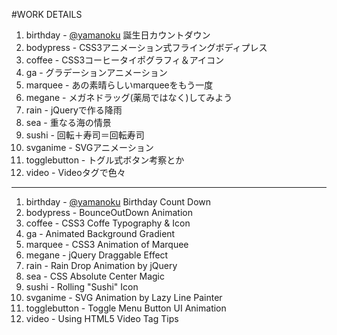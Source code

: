 #WORK DETAILS

1. birthday - [@yamanoku](http://yamanoku.github.io) 誕生日カウントダウン   
1. bodypress - CSS3アニメーション式フライングボディプレス
1. coffee - CSS3コーヒータイポグラフィ＆アイコン
1. ga - グラデーションアニメーション  
1. marquee - あの素晴らしいmarqueeをもう一度
1. megane - メガネドラッグ(薬局ではなく)してみよう
1. rain - jQueryで作る降雨
1. sea - 重なる海の情景 
1. sushi - 回転＋寿司＝回転寿司
1. svganime - SVGアニメーション
1. togglebutton - トグル式ボタン考察とか
1. video - Videoタグで色々

***

1. birthday - [@yamanoku](http://yamanoku.github.io) Birthday Count Down   
1. bodypress - BounceOutDown Animation
1. coffee - CSS3 Coffe Typography & Icon 
1. ga - Animated Background Gradient  
1. marquee - CSS3 Animation of Marquee
1. megane - jQuery Draggable Effect 
1. rain - Rain Drop Animation by jQuery
1. sea - CSS Absolute Center Magic 
1. sushi - Rolling "Sushi" Icon
1. svganime - SVG Animation by Lazy Line Painter
1. togglebutton - Toggle Menu Button UI Animation 
1. video - Using HTML5 Video Tag Tips